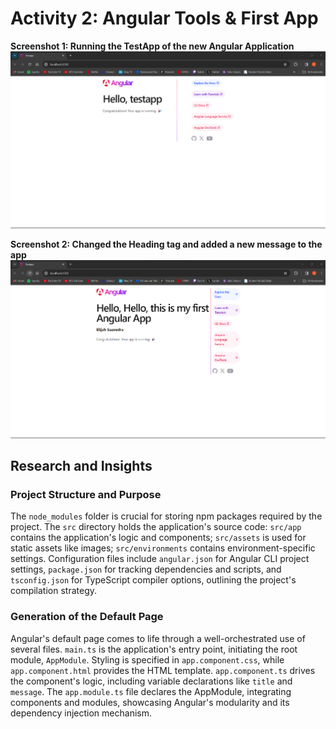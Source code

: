# Activity 2: Angular Tools & First App

**Screenshot 1: Running the TestApp of the new Angular Application**
![Caption for Image 1: Angular CLI Installation Success](https://raw.githubusercontent.com/Eli9Saavedra/CST391Public/main/Activity2/Images/2.1.png)

**Screenshot 2: Changed the Heading tag and added a new message to the app**
![Caption for Image 2: Running Angular Test Application](https://raw.githubusercontent.com/Eli9Saavedra/CST391Public/main/Activity2/Images/2.2.png)

## Research and Insights

### Project Structure and Purpose
The `node_modules` folder is crucial for storing npm packages required by the project. The `src` directory holds the application's source code: `src/app` contains the application's logic and components; `src/assets` is used for static assets like images; `src/environments` contains environment-specific settings. Configuration files include `angular.json` for Angular CLI project settings, `package.json` for tracking dependencies and scripts, and `tsconfig.json` for TypeScript compiler options, outlining the project's compilation strategy.

### Generation of the Default Page
Angular's default page comes to life through a well-orchestrated use of several files. `main.ts` is the application's entry point, initiating the root module, `AppModule`. Styling is specified in `app.component.css`, while `app.component.html` provides the HTML template. `app.component.ts` drives the component's logic, including variable declarations like `title` and `message`. The `app.module.ts` file declares the AppModule, integrating components and modules, showcasing Angular's modularity and its dependency injection mechanism.
